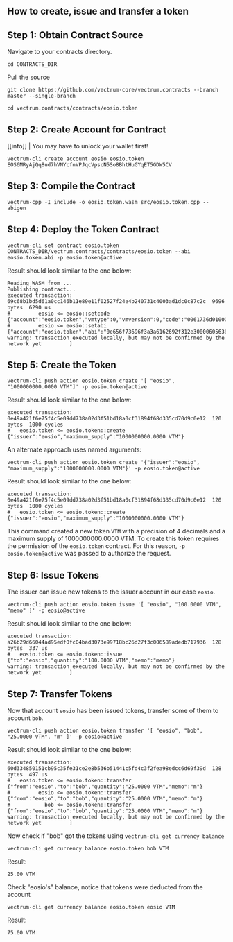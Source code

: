 ## How to create, issue and transfer a token

## Step 1: Obtain Contract Source

Navigate to your contracts directory.

```text
cd CONTRACTS_DIR
```

Pull the source
```text
git clone https://github.com/vectrum-core/vectrum.contracts --branch master --single-branch
```

```text
cd vectrum.contracts/contracts/eosio.token
```

## Step 2: Create Account for Contract
[[info]]
| You may have to unlock your wallet first!

```shell
vectrum-cli create account eosio eosio.token EOS6MRyAjQq8ud7hVNYcfnVPJqcVpscN5So8BhtHuGYqET5GDW5CV
```

## Step 3: Compile the Contract

```shell
vectrum-cpp -I include -o eosio.token.wasm src/eosio.token.cpp --abigen
```

## Step 4: Deploy the Token Contract

```shell
vectrum-cli set contract eosio.token CONTRACTS_DIR/vectrum.contracts/contracts/eosio.token --abi eosio.token.abi -p eosio.token@active
```

Result should look similar to the one below:
```shell
Reading WASM from ...
Publishing contract...
executed transaction: 69c68b1bd5d61a0cc146b11e89e11f02527f24e4b240731c4003ad1dc0c87c2c  9696 bytes  6290 us
#         eosio <= eosio::setcode               {"account":"eosio.token","vmtype":0,"vmversion":0,"code":"0061736d0100000001aa011c60037f7e7f0060047f...
#         eosio <= eosio::setabi                {"account":"eosio.token","abi":"0e656f73696f3a3a6162692f312e30000605636c6f73650002056f776e6572046e61...
warning: transaction executed locally, but may not be confirmed by the network yet         ]
```

## Step 5: Create the Token

```shell
vectrum-cli push action eosio.token create '[ "eosio", "1000000000.0000 VTM"]' -p eosio.token@active
```

Result should look similar to the one below:
```shell
executed transaction: 0e49a421f6e75f4c5e09dd738a02d3f51bd18a0cf31894f68d335cd70d9c0e12  120 bytes  1000 cycles
#   eosio.token <= eosio.token::create          {"issuer":"eosio","maximum_supply":"1000000000.0000 VTM"}
```

An alternate approach uses named arguments:

```shell
vectrum-cli push action eosio.token create '{"issuer":"eosio", "maximum_supply":"1000000000.0000 VTM"}' -p eosio.token@active
```

Result should look similar to the one below:
```shell
executed transaction: 0e49a421f6e75f4c5e09dd738a02d3f51bd18a0cf31894f68d335cd70d9c0e12  120 bytes  1000 cycles
#   eosio.token <= eosio.token::create          {"issuer":"eosio","maximum_supply":"1000000000.0000 VTM"}
```
This command created a new token `VTM` with a precision of 4 decimals and a maximum supply of 1000000000.0000 VTM.  To create this token requires the permission of the `eosio.token` contract. For this reason, `-p eosio.token@active` was passed to authorize the request.

## Step 6: Issue Tokens

The issuer can issue new tokens to the issuer account in our case `eosio`. 

```text
vectrum-cli push action eosio.token issue '[ "eosio", "100.0000 VTM", "memo" ]' -p eosio@active
```

Result should look similar to the one below:
```shell
executed transaction: a26b29d66044ad95edf0fc04bad3073e99718bc26d27f3c006589adedb717936  128 bytes  337 us
#   eosio.token <= eosio.token::issue           {"to":"eosio","quantity":"100.0000 VTM","memo":"memo"}
warning: transaction executed locally, but may not be confirmed by the network yet         ]
```

## Step 7: Transfer Tokens

Now that account `eosio` has been issued tokens, transfer some of them to account `bob`.

```shell
vectrum-cli push action eosio.token transfer '[ "eosio", "bob", "25.0000 VTM", "m" ]' -p eosio@active
```

Result should look similar to the one below:
```text
executed transaction: 60d334850151cb95c35fe31ce2e8b536b51441c5fd4c3f2fea98edcc6d69f39d  128 bytes  497 us
#   eosio.token <= eosio.token::transfer        {"from":"eosio","to":"bob","quantity":"25.0000 VTM","memo":"m"}
#         eosio <= eosio.token::transfer        {"from":"eosio","to":"bob","quantity":"25.0000 VTM","memo":"m"}
#           bob <= eosio.token::transfer        {"from":"eosio","to":"bob","quantity":"25.0000 VTM","memo":"m"}
warning: transaction executed locally, but may not be confirmed by the network yet         ]
```
Now check if "bob" got the tokens using `vectrum-cli get currency balance`

```shell
vectrum-cli get currency balance eosio.token bob VTM
```

Result:
```text
25.00 VTM
```

Check "eosio's" balance, notice that tokens were deducted from the account 

```shell
vectrum-cli get currency balance eosio.token eosio VTM
```

Result:
```text
75.00 VTM
```
